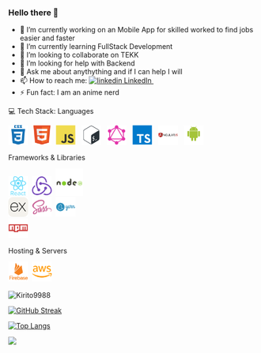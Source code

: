 ### Hello there 👋
- 🔭 I’m currently working on an Mobile App for skilled worked to find jobs easier and faster 
- 🌱 I’m currently learning FullStack Development
- 👯 I’m looking to collaborate on TEKK
- 🤔 I’m looking for help with Backend 
- 💬 Ask me about anythything and if I can help I will
- 📫 How to reach me: <a href="https://www.linkedin.com/in/tarun-thakur99/" rel="nofollow noreferrer">
    <img src="https://i.stack.imgur.com/gVE0j.png" alt="linkedin"> LinkedIn
  </a> &nbsp; 
- ⚡ Fun fact: I am an anime nerd
<!--
**Kirito9988/Kirito9988** is a ✨ _special_ ✨ repository because its `README.md` (this file) appears on your GitHub profile.

Here are some ideas to get you started:

- 🔭 I’m currently working on an App for flying school admins 
- 🌱 I’m currently learning FullStack Development
- 👯 I’m looking to collaborate on YOKE
- 🤔 I’m looking for help with Backend 
- 💬 Ask me about anythything and if I can help I will
- 📫 How to reach me: tarun.1999thakur33@gmail.com
- ⚡ Fun fact: I am an anime nerd
-->

💻 Tech Stack:
Languages

<img src="https://github.com/devicons/devicon/blob/master/icons/css3/css3-plain-wordmark.svg"  title="CSS3" alt="CSS" width="40" height="40"/>&nbsp; 
<img src="https://github.com/devicons/devicon/blob/master/icons/html5/html5-original.svg" title="HTML5" alt="HTML" width="40" height="40"/>&nbsp; 
<img src="https://github.com/devicons/devicon/blob/master/icons/javascript/javascript-original.svg" title="JavaScript" alt="JavaScript" width="40" height="40"/> &nbsp; 
<img src="https://github.com/devicons/devicon/blob/master/icons/bash/bash-plain.svg" title="bash" alt="bash" width="40" height="40"/> &nbsp; 
<img src="https://github.com/devicons/devicon/blob/master/icons/graphql/graphql-plain.svg" title="graphql" alt="graphql" width="40" height="40"/> &nbsp; 
<img src="https://github.com/devicons/devicon/blob/master/icons/typescript/typescript-original.svg" title="typescript" alt="typescript" width="40" height="40"/> &nbsp; 
<img src="https://github.com/devicons/devicon/blob/master/icons/angularjs/angularjs-original-wordmark.svg" title="AngularJS" alt="AngularJS" width="40" height="40"/> &nbsp; 
<img src="https://raw.githubusercontent.com/devicons/devicon/master/icons/android/android-original-wordmark.svg" alt="android" width="40" height="40"/>&nbsp;  

Frameworks & Libraries

<img src="https://github.com/devicons/devicon/blob/master/icons/react/react-original-wordmark.svg" title="React" alt="React" width="40" height="40"/>&nbsp; 
<img src="https://github.com/devicons/devicon/blob/master/icons/redux/redux-original.svg" title="Redux" alt="Redux " width="40" height="40"/>&nbsp; 
<img src="https://github.com/devicons/devicon/blob/master/icons/nodejs/nodejs-original-wordmark.svg" title="NodeJS" alt="NodeJS" width="55" height="55"/>&nbsp;  
<img src="https://github.com/tandpfun/skill-icons/blob/main/icons/ExpressJS-Light.svg" title="express" alt="express" width="40" height="40"/>&nbsp; 
<img src="https://github.com/devicons/devicon/blob/master/icons/sass/sass-original.svg" title="sass" alt="sass" width="40" height="40"/>&nbsp; 
<img src="https://github.com/devicons/devicon/blob/master/icons/yarn/yarn-original-wordmark.svg" title="yarn" alt="yarn" width="40" height="40"/>&nbsp;  
<img src="https://github.com/devicons/devicon/blob/master/icons/npm/npm-original-wordmark.svg" title="npm" alt="npm" width="40" height="40"/>&nbsp; 

Hosting & Servers

<img src="https://github.com/devicons/devicon/blob/master/icons/firebase/firebase-plain-wordmark.svg" title="Firebase" alt="Firebase" width="40" height="40"/>&nbsp; 
<img src="https://github.com/devicons/devicon/blob/master/icons/amazonwebservices/amazonwebservices-plain-wordmark.svg" title="AWS" alt="AWS" width="40" height="40"/>&nbsp; 

<img align="center" src="https://github-readme-stats.vercel.app/api?username=Kirito9988&show_icons=true&locale=en" alt="Kirito9988" />
    
[![GitHub Streak](http://github-readme-streak-stats.herokuapp.com?user=Kirito9988&theme=dark&background=000000)](https://git.io/streak-stats)

[![Top Langs](https://github-readme-stats.vercel.app/api/top-langs/?username=Kirito9988&layout=compact&theme=vision-friendly-dark)](https://github.com/anuraghazra/github-readme-stats)


![](https://komarev.com/ghpvc/?username=Kirito9988&label=PROFILE+VIEWS)

